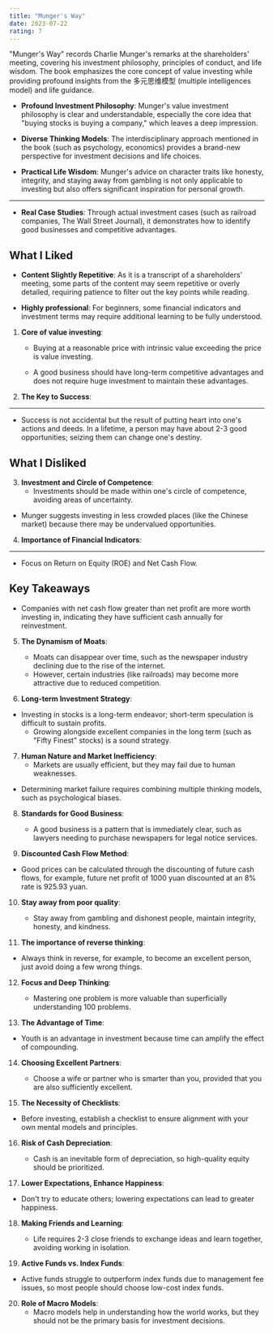 ```yaml
---
title: "Munger's Way"
date: 2023-07-22
rating: 7
---
```


"Munger's Way" records Charlie Munger's remarks at the shareholders' meeting, covering his investment philosophy, principles of conduct, and life wisdom. The book emphasizes the core concept of value investing while providing profound insights from the 多元思维模型 (multiple intelligences model) and life guidance.

- **Profound Investment Philosophy**: Munger's value investment philosophy is clear and understandable, especially the core idea that "buying stocks is buying a company," which leaves a deep impression.

- **Diverse Thinking Models**: The interdisciplinary approach mentioned in the book (such as psychology, economics) provides a brand-new perspective for investment decisions and life choices.

<!--more-->

- **Practical Life Wisdom**: Munger's advice on character traits like honesty, integrity, and staying away from gambling is not only applicable to investing but also offers significant inspiration for personal growth.
---
- **Real Case Studies**: Through actual investment cases (such as railroad companies, The Wall Street Journal), it demonstrates how to identify good businesses and competitive advantages.
## What I Liked

- **Content Slightly Repetitive**: As it is a transcript of a shareholders' meeting, some parts of the content may seem repetitive or overly detailed, requiring patience to filter out the key points while reading.

- **Highly professional**: For beginners, some financial indicators and investment terms may require additional learning to be fully understood.

1. **Core of value investing**:
   - Buying at a reasonable price with intrinsic value exceeding the price is value investing.

   - A good business should have long-term competitive advantages and does not require huge investment to maintain these advantages.

2. **The Key to Success**:

---
   - Success is not accidental but the result of putting heart into one's actions and deeds. In a lifetime, a person may have about 2-3 good opportunities; seizing them can change one's destiny.
## What I Disliked

3. **Investment and Circle of Competence**:
   - Investments should be made within one's circle of competence, avoiding areas of uncertainty.

- Munger suggests investing in less crowded places (like the Chinese market) because there may be undervalued opportunities.
4. **Importance of Financial Indicators**:
---

   - Focus on Return on Equity (ROE) and Net Cash Flow.
## Key Takeaways
   - Companies with net cash flow greater than net profit are more worth investing in, indicating they have sufficient cash annually for reinvestment.

5. **The Dynamism of Moats**:
   - Moats can disappear over time, such as the newspaper industry declining due to the rise of the internet.
   - However, certain industries (like railroads) may become more attractive due to reduced competition.

6. **Long-term Investment Strategy**:
- Investing in stocks is a long-term endeavor; short-term speculation is difficult to sustain profits.
   - Growing alongside excellent companies in the long term (such as "Fifty Finest" stocks) is a sound strategy.

7. **Human Nature and Market Inefficiency**:
   - Markets are usually efficient, but they may fail due to human weaknesses.
- Determining market failure requires combining multiple thinking models, such as psychological biases.

8. **Standards for Good Business**:
   - A good business is a pattern that is immediately clear, such as lawyers needing to purchase newspapers for legal notice services.

9. **Discounted Cash Flow Method**:
- Good prices can be calculated through the discounting of future cash flows, for example, future net profit of 1000 yuan discounted at an 8% rate is 925.93 yuan.

10. **Stay away from poor quality**:
    - Stay away from gambling and dishonest people, maintain integrity, honesty, and kindness.

11. **The importance of reverse thinking**:
- Always think in reverse, for example, to become an excellent person, just avoid doing a few wrong things.

12. **Focus and Deep Thinking**:
    - Mastering one problem is more valuable than superficially understanding 100 problems.

13. **The Advantage of Time**:
- Youth is an advantage in investment because time can amplify the effect of compounding.

14. **Choosing Excellent Partners**:
    - Choose a wife or partner who is smarter than you, provided that you are also sufficiently excellent.

15. **The Necessity of Checklists**:
- Before investing, establish a checklist to ensure alignment with your own mental models and principles.

16. **Risk of Cash Depreciation**:
    - Cash is an inevitable form of depreciation, so high-quality equity should be prioritized.

17. **Lower Expectations, Enhance Happiness**:
- Don't try to educate others; lowering expectations can lead to greater happiness.

18. **Making Friends and Learning**:
    - Life requires 2-3 close friends to exchange ideas and learn together, avoiding working in isolation.

19. **Active Funds vs. Index Funds**:
- Active funds struggle to outperform index funds due to management fee issues, so most people should choose low-cost index funds.

20. **Role of Macro Models**:
    - Macro models help in understanding how the world works, but they should not be the primary basis for investment decisions.